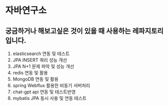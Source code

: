 # 자바연구소

## 궁금하거나 해보고싶은 것이 있을 때 사용하는 레파지토리 입니다.

1. elasticsearch 연동 및 테스트
2. JPA INSERT 쿼리 성능 개선
3. JPA N+1 문제 파악 및 성능 개선
4. redis 연동 및 활용
5. MongoDB 연동 및 활용
6. spring Webflux 활용한 비동기 서버처리
7. chat-gpt api 연동 및 테스트반영
8. mybatis JPA 동시 사용 및 연동 테스트
